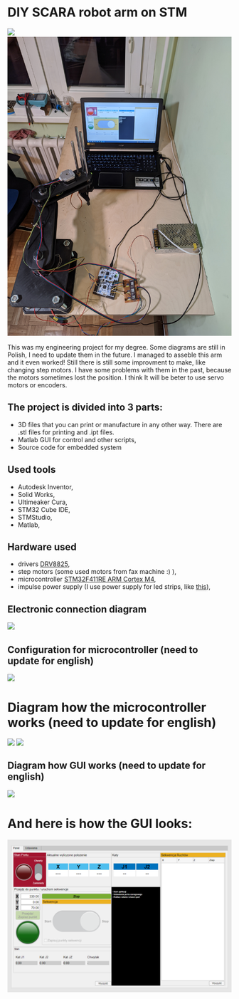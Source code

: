 # DIY SCARA robot arm on STM
**![](https://lh4.googleusercontent.com/ABQd5vq1c0ldNSoEnwkOGhyIGZaqVQTFeKYxtfsNj3kGQC6vxOHLKNlYYT2ozuKuFk2zLqL6891QtyBnZOXcPDm5re1l9ceZ-LM_snvF2MmU51Ttq4sJ8PyVP-bOtimQ9T2eR49-wyhFdd7ZgCoX0w)**
**![](https://github.com/bigjohn98pl/Robot_Scara_G431/blob/main/how_it_looks.jpg?raw=true)**

This was my engineering project for my degree. Some diagrams are still in Polish, I need to update them in the future. I managed to asseble this arm and it even worked! Still there is still some improvment to make, like changing step motors. I have some problems with them in the past, because the motors sometimes lost the position. I think It will be beter to use servo motors or encoders.

## The project is divided into 3 parts:

 - 3D files that you can print or manufacture in any other way. There are .stl files for printing and .ipt files. 
 - Matlab GUI for control and other scripts,
 - Source code for embedded system
## Used tools
-   Autodesk Inventor, 
-   Solid Works,
-   Ultimeaker Cura,
-   STM32 Cube IDE,
-   STMStudio,
-   Matlab,

## Hardware used
- drivers [DRV8825](https://www.pololu.com/product/2133/resources),
- step motors (some used motors from fax machine :) ),
- microcontroller [STM32F411RE ARM Cortex M4](https://www.st.com/en/microcontrollers-microprocessors/stm32f411re.html),
- impulse power supply (I use power supply for led strips, like [this](https://duckduckgo.com/?q=led+strip+power+supply&t=brave&iax=images&ia=images)),

## Electronic connection diagram
**![](https://lh5.googleusercontent.com/nKmWJya0fbPWllSuQG_HQbM3DfYyDt-D9mA5hlWi7UDCMJye_BiMH2IU7uxxWnVfjyAYpFUSWzN58-nSRfCej1MkS4L7Yngdn_mJDnEYBA_8KRHLEEIubmvhMm2AaKCJHVUYA3jSzPIqjDf9Sx4xeQ)**
## Configuration for microcontroller (need to update for english)
**![](https://lh4.googleusercontent.com/QScvlhmxzFa8vF1dAop5HeOpV6ow-eaoBgH1uNNaFO0UOSsm7i3ywd0YcP1Q7tkSM3ZkUmGWNNy9b9XqyT-ITDF197DPwa0yyejYGSJsqh1icJW07QhE2957qBZ6F08p8xflGptnkLFiwM1TbsX3cw)**
# Diagram how the microcontroller works (need to update for english)
**![](https://lh3.googleusercontent.com/V1Qc-ojZLnrgzsDHpTgU1ikWuBvMBiQC-pDYRW6ycB7fvoWEoxNiN43ZXLz99xh0iM9ovNDyTPZgKvXOpyxSm6ZN-d7WVnCRn_LeQaU2c-Qsek9Bqhq5bylSB3r0jv1Rgq4Z9rBSYhVFmuTvk1irJA)**
**![](https://lh4.googleusercontent.com/0ht6VHCupL8t4bBERGWUAZHz_y4jcy46S67kHKJvGChkQaMTBez2xoHmYMnqdsiuZMixcJe5aP-oQoxWEdga1gCYPUvwhI5727jpGE1EhffibXkIKN5SdF_Ct_lDy2_ndUVdEN59L4Ygsig5TgKlOw)**
## Diagram how GUI works (need to update for english)
**![](https://lh3.googleusercontent.com/9ME3EkPGCfWSMHXNhlisFo4qE9BVxlJ-WTjOTdNCgGWW3hZemoOB0p6WUqxd7G4aynbeX0L3QdBRMtybPCmFn3U6dRyHJ9CEger93IjJt47axH4ZgrmY7zI_WTk48BT3iiHdO6hzO-8uSihuJoZUjQ)**
# And here is how the GUI looks:
**![](https://github.com/bigjohn98pl/Robot_Scara_G431/blob/main/guiAplication/SCARA_gui.png?raw=true)**

